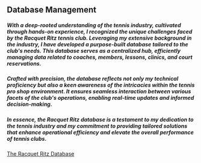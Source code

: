 ## Database Management
##### With a deep-rooted understanding of the tennis industry, cultivated through hands-on experience, I recognized the unique challenges faced by the Racquet Ritz tennis club. Leveraging my extensive background in the industry, I have developed a purpose-built database tailored to the club's needs. This database serves as a centralized hub, efficiently managing data related to coaches, members, lessons, clinics, and court reservations.
##### Crafted with precision, the database reflects not only my technical proficiency but also a keen awareness of the intricacies within the tennis pro shop environment. It ensures seamless interaction between various facets of the club's operations, enabling real-time updates and informed decision-making.
##### In essence, the Racquet Ritz database is a testament to my dedication to the tennis industry and my commitment to providing tailored solutions that enhance operational efficiency and elevate the overall performance of tennis clubs.
[The Racquet Ritz Database](Racquet_Ritz_Database.pdf)
